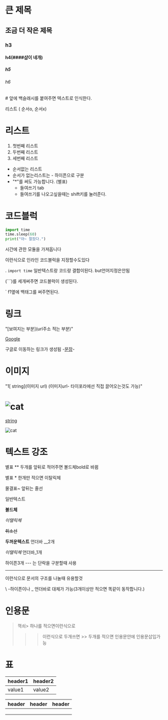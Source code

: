 









# 큰 제목

## 조금 더 작은 제목

### h3

#### h4(####샵이 네개)

##### h5

###### h6

\# 앞에 백슬래시를 붙여주면 텍스트로 인식한다.



리스트 ( 순서o, 순서x)

# 리스트

1. 첫번째 리스트
2. 두번째 리스트
3. 세번째 리스트



- 순서없는 리스트
- 순서가 없는리스트는 - 하이픈으로 구분
- "*"를 써도 가능합니다. (별표)
  - 들여쓰기 tab
  - 
    들여쓰기를 나오고싶을때는 shift키를 눌러준다.



# 코드블럭



```python
import time
time.sleep(60)
print("아~ 잘잤다.")
```



시간에 관한 모듈을 가져옵니다

이런식으로 인라인 코드블럭을 지정할수도있다

. `import time` 일반텍스트랑 코드랑 결합이된다. but언어지정은안됨

(```)를 세개써주면 코드블럭이 생성된다.

` f1옆에  백태그를 써주면된다.



# 링크

"[보여지는 부분](url주소 적는 부분)"

[Google ](https://www.google.com)

구글로 이동하는 링크가 생성됨  -[문장](url)-           





# 이미지

"1[ string](이미지 url) (이미지url-  타이포라에선  직접 끌어오는것도 가능)"

# ![cat]()



[string](![강보미](../%EA%B0%95%EB%B3%B4%EB%AF%B8.jpg)![강보미](../%EA%B0%95%EB%B3%B4%EB%AF%B8.jpg))



![cat](C:/Users/%EA%B3%A4%EC%9D%B4/Desktop/cat.jpg)

# 텍스트 강조

별표 ** 두개를 앞뒤로 적어주면 볼드체bold로 바뀜

별표 * 한개만 적으면 이탈릭체

물결표~ 앞뒤는 줄선



일반텍스트

**볼드체**

*이탤릭체*

~~취소선~~

__두꺼운텍스트__  언더바 __2개

_이탤릭체_ 	   언더바_1개



하이픈3개 --- 는 단락을 구분할때 사용

---

이런식으로 문서의 구조를 나눌때 유용할것

\ -하이픈이나 _ 언더바로 대체가 가능(3개이상만 적으면 똑같이 동작합니다.)



# 인용문

>
>
>꺽쇠> 하나를 적으면이런식으로
>
>> >
>> >
>> >이런식으로 두개쓰면 \>> 두개를 적으면 인용문안에 인용문삽입가능
>>
>> 



# 표





| header1 | header2 |
| ------- | ------- |
| value1  | value2  |



| header | header | header |
| ------ | ------ | ------ |
|        |        |        |
|        |        |        |
|        |        |        |

